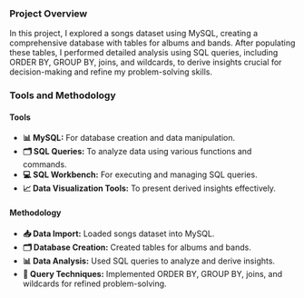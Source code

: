 
### Project Overview 
In this project, I explored a songs dataset using MySQL, creating a comprehensive database with tables for albums and bands. After populating these tables, I performed detailed analysis using SQL queries, including ORDER BY, GROUP BY, joins, and wildcards, to derive insights crucial for decision-making and refine my problem-solving skills.

### Tools and Methodology

#### Tools
- **📊 MySQL:** For database creation and data manipulation.
- **🗂️ SQL Queries:** To analyze data using various functions and commands.
- **💻 SQL Workbench:** For executing and managing SQL queries.
- **📈 Data Visualization Tools:** To present derived insights effectively.

#### Methodology
- **📥 Data Import:** Loaded songs dataset into MySQL.
- **🗂️ Database Creation:** Created tables for albums and bands.
- **📊 Data Analysis:** Used SQL queries to analyze and derive insights.
- **🧩 Query Techniques:** Implemented ORDER BY, GROUP BY, joins, and wildcards for refined problem-solving.
